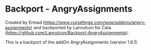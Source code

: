 # Backport - AngryAssignments
Created by Ermad (https://www.curseforge.com/wow/addons/angry-assignments) and backported by Lanrutcon for Cata (https://github.com/Lanrutcon/Backport-AngryAssignments).

This is a backport of the addOn AngryAssignments (version 1.6.1).
